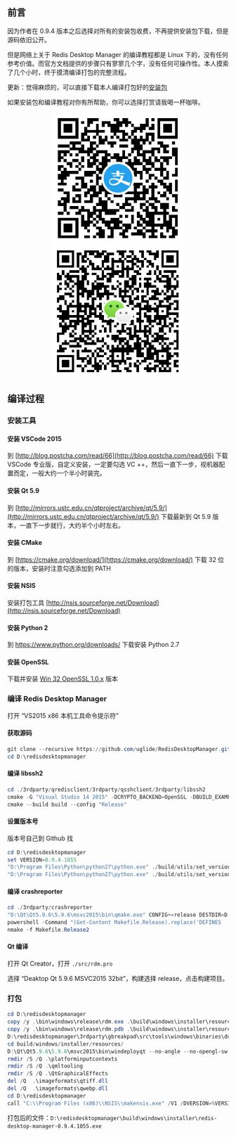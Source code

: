 ## 前言

因为作者在 0.9.4 版本之后选择对所有的安装包收费，不再提供安装包下载，但是源码依旧公开。

但是网络上关于 Redis Desktop Manager 的编译教程都是 Linux 下的，没有任何参考价值。而官方文档提供的步骤只有寥寥几个字，没有任何可操作性。本人摸索了几个小时，终于摸清编译打包的完整流程。

更新：觉得麻烦的，可以直接下载本人编译打包好的[安装包](https://github.com/necan/RedisDesktopManager/releases)

如果安装包和编译教程对你有所帮助，你可以选择打赏请我喝一杯咖啡。

<div align="center"><img width="300" height="300" src="images/alipay.png"><img width="300" height="300" src="images/wechatpay.png"></div>

## 编译过程

### 安装工具

#### 安装 VSCode 2015

到 [http://blog.postcha.com/read/66](http://blog.postcha.com/read/66) 下载 VSCode 专业版，自定义安装，一定要勾选 VC ++，然后一直下一步，视机器配置而定，一般大约一个半小时装完。

#### 安装 Qt 5.9

到 [http://mirrors.ustc.edu.cn/qtproject/archive/qt/5.9/](http://mirrors.ustc.edu.cn/qtproject/archive/qt/5.9/) 下载最新到 Qt 5.9 版本，一直下一步就行，大约半个小时左右。

#### 安装 CMake

到 [https://cmake.org/download/](https://cmake.org/download/) 下载 32 位的版本，安装时注意勾选添加到 PATH

#### 安装 NSIS

安装打包工具 [http://nsis.sourceforge.net/Download](http://nsis.sourceforge.net/Download)

#### 安装 Python 2

到 https://www.python.org/downloads/ 下载安装 Python 2.7

#### 安装 OpenSSL

下载并安装 [Win 32 OpenSSL 1.0.x](https://slproweb.com/products/Win32OpenSSL.html) 版本

### 编译 Redis Desktop Manager

打开 “VS2015 x86 本机工具命令提示符”

#### 获取源码

```powershell
git clone --recursive https://github.com/uglide/RedisDesktopManager.git D:\redisdesktopmanager
cd D:\redisdesktopmanager
```

#### 编译 libssh2

```powershell
cd ./3rdparty/qredisclient/3rdparty/qsshclient/3rdparty/libssh2
cmake -G "Visual Studio 14 2015" -DCRYPTO_BACKEND=OpenSSL -DBUILD_EXAMPLES=off -DBUILD_TESTING=off -H. -Bbuild
cmake --build build --config "Release"
```

#### 设置版本号

版本号自己到 Github 找

```powershell
cd D:\redisdesktopmanager
set VERSION=0.9.4.1055
"D:\Program Files\Python\python27\python.exe" ./build/utils/set_version.py %VERSION% > ./src/version.h
"D:\Program Files\Python\python27\python.exe" ./build/utils/set_version.py %VERSION% > ./3rdparty/crashreporter/src/version.h
```

#### 编译 crashreporter

```powershell
cd ./3rdparty/crashreporter
"D:\Qt\Qt5.9.6\5.9.6\msvc2015\bin\qmake.exe" CONFIG+=release DESTDIR=D:\redisdesktopmanager\bin\windows\release
powershell -Command "(Get-Content Makefile.Release).replace('DEFINES       =','DEFINES       = -DAPP_NAME=\\\"RedisDesktopManager\\\" -DAPP_VERSION=\\\""%VERSION%"\\\" -DCRASH_SERVER_URL=\\\"https://oops.redisdesktop.com/crash-report\\\"')" > Makefile.Release2
nmake -f Makefile.Release2
```

#### Qt 编译

打开 Qt Creator，打开 `./src/rdm.pro`

选择 “Deaktop Qt 5.9.6 MSVC2015 32bit”，构建选择 release，点击构建项目。

### 打包

```powershell
cd D:\redisdesktopmanager
copy /y .\bin\windows\release\rdm.exe .\build\windows\installer\resources\rdm.exe
copy /y .\bin\windows\release\rdm.pdb .\build\windows\installer\resources\rdm.pdb
D:\redisdesktopmanager\3rdparty\gbreakpad\src\tools\windows\binaries\dump_syms .\bin\windows\release\rdm.pdb  > .\build\windows\installer\resources\rdm.sym
cd build/windows/installer/resources/
D:\Qt\Qt5.9.6\5.9.6\msvc2015\bin\windeployqt --no-angle --no-opengl-sw --no-compiler-runtime --no-translations --release --force --qmldir D:\redisdesktopmanager\src\qml rdm.exe
rmdir /S /Q .\platforminputcontexts
rmdir /S /Q .\qmltooling
rmdir /S /Q .\QtGraphicalEffects
del /Q  .\imageformats\qtiff.dll
del /Q  .\imageformats\qwebp.dll
cd D:\redisdesktopmanager
call "C:\\Program Files (x86)\\NSIS\\makensis.exe" /V1 /DVERSION=%VERSION% ./build/windows/installer/installer.nsi
```

打包后的文件：`D:\redisdesktopmanager\build\windows\installer\redis-desktop-manager-0.9.4.1055.exe`
